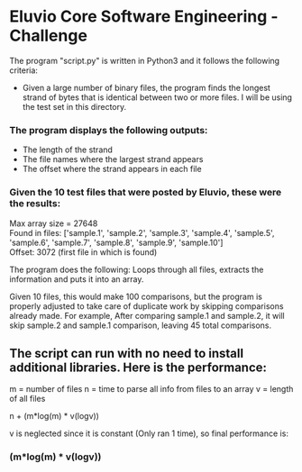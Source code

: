 # Eluvio Core Software Engineering - Challenge

The program "script.py" is written in Python3 and it follows the following criteria: 
- Given a large number of binary files, the program finds the longest strand of bytes
  that is identical between two or more files. I will be using the test set in this 
  directory.
  
### The program displays the following outputs:
- The length of the strand
- The file names where the largest strand appears
- The offset where the strand appears in each file

### Given the 10 test files that were posted by Eluvio, these were the results:
Max array size = 27648   
Found in files:  ['sample.1', 'sample.2', 'sample.3', 'sample.4', 'sample.5', 'sample.6', 'sample.7', 'sample.8', 'sample.9', 'sample.10']   
Offset: 3072 (first file in which is found) 

The program does the following:
Loops through all files, extracts the information and puts it into an array. 

Given 10 files, this would make 100 comparisons, but the program is properly adjusted 
to take care of duplicate work by skipping comparisons already made. For example, 
After comparing sample.1 and sample.2, it will skip sample.2 and sample.1 comparison,
leaving 45 total comparisons.

## The script can run with no need to install additional libraries. Here is the performance:
m = number of files
n = time to parse all info from files to an array
v = length of all files 

n + (m*log(m) * v(logv))

v is neglected since it is constant (Only ran 1 time), so final performance is:  
### (m*log(m) * v(logv))

